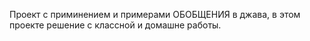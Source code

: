 Проект с приминением и примерами ОБОБЩЕНИЯ в джава, в этом проекте решение c классной и домашне работы. 
